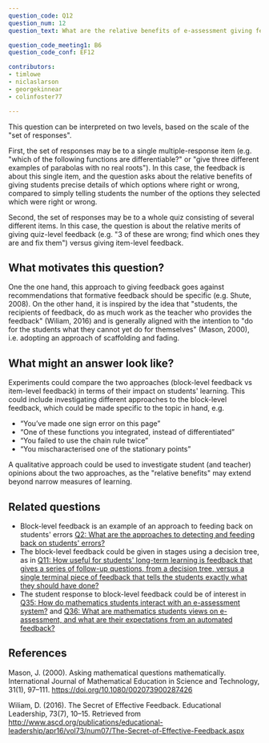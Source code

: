 ```yaml
---
question_code: Q12 
question_num: 12 
question_text: What are the relative benefits of e-assessment giving feedback on a student's set of responses (e.g. "two of these answers are wrong - find which ones and correct them"), rather than individual ones separately? 

question_code_meeting1: B6 
question_code_conf: EF12 

contributors: 
- timlowe
- niclaslarson
- georgekinnear
- colinfoster77

---
```


This question can be interpreted on two levels, based on the scale of the "set of responses".

First, the set of responses may be to a single multiple-response item (e.g. "which of the following functions are differentiable?" or "give three different examples of parabolas with no real roots"). In this case, the feedback is about this single item, and the question asks about the relative benefits of giving students precise details of which options where right or wrong, compared to simply telling students the number of the options they selected which were right or wrong.

Second, the set of responses may be to a whole quiz consisting of several different items. In this case, the question is about the relative merits of giving quiz-level feedback (e.g. "3 of these are wrong; find which ones they are and fix them") versus giving item-level feedback.


## What motivates this question?

One the one hand, this approach to giving feedback goes against recommendations that formative feedback should be specific (e.g. Shute, 2008). On the other hand, it is inspired by the idea that "students, the recipients of feedback, do as much work as the teacher who provides the feedback" (Wiliam, 2016) and is generally aligned with the intention to "do for the students what they cannot yet do for themselves" (Mason, 2000), i.e. adopting an approach of scaffolding and fading.


## What might an answer look like?

Experiments could compare the two approaches (block-level feedback vs item-level feedback) in terms of their impact on students' learning. This could include investigating different approaches to the block-level feedback, which could be made specific to the topic in hand, e.g.

- “You’ve made one sign error on this page”
- “One of these functions you integrated, instead of differentiated”
- “You failed to use the chain rule twice”
- “You mischaracterised one of the stationary points”

A qualitative approach could be used to investigate student (and teacher) opinions about the two approaches, as the "relative benefits" may extend beyond narrow measures of learning.


## Related questions

* Block-level feedback is an example of an approach to feeding back on students' errors [Q2: What are the approaches to detecting and feeding back on students' errors?](Q2)
* The block-level feedback could be given in stages using a decision tree, as in [Q11: How useful for students' long-term learning is feedback that gives a series of follow-up questions, from a decision tree, versus a single terminal piece of feedback that tells the students exactly what they should have done? ](Q11)
* The student response to block-level feedback could be of interest in [Q35: How do mathematics students interact with an e-assessment system?](Q35) and [Q36: What are mathematics students views on e-assessment, and what are their expectations from an automated feedback?](Q36)

## References

Mason, J. (2000). Asking mathematical questions mathematically. International Journal of Mathematical Education in Science and Technology, 31(1), 97–111. https://doi.org/10.1080/002073900287426

Wiliam, D. (2016). The Secret of Effective Feedback. Educational Leadership, 73(7), 10–15. Retrieved from http://www.ascd.org/publications/educational-leadership/apr16/vol73/num07/The-Secret-of-Effective-Feedback.aspx